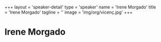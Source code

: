 +++
layout = 'speaker-detail'
type = 'speaker'
name = 'Irene Morgado'
title = 'Irene Morgado'
tagline = ''
image = 'img/org/vicenç.jpg'
+++

# Irene Morgado
